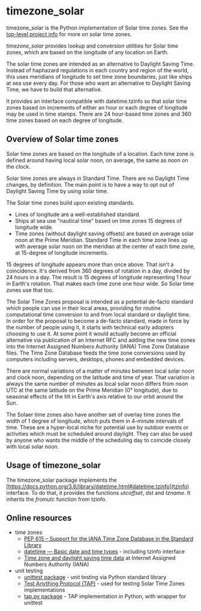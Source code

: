 timezone_solar
==============

timezone_solar is the Python implementation of Solar time zones.
See the [top-level project info](https://github.com/ikluft/LongitudeTZ) for more on solar time zones.

_timezone_solar_ provides lookup and conversion utilities for Solar time zones, which are based on
the longitude of any location on Earth.

The solar time zones are intended as an alternative to Daylight Saving Time.
Instead of haphazard regulations in each country and region of the world, this uses meridians of longitude to set
time zone boundaries, just like ships at sea use every day.
For those who want an alternative to Daylight Saving Time, we have to build that alternative.

It provides an interface compatible with datetime.tzinfo so that solar time zones based on increments
of either an hour or each degree of longitude may be used in time stamps.
There are 24 hour-based time zones and 360 time zones based on each degree of longitude.

Overview of Solar time zones
----------------------------

Solar time zones are based on the longitude of a location. Each time zone is defined around having local solar noon, on average, the same as noon on the clock.

Solar time zones are always in Standard Time. There are no Daylight Time changes, by definition. The main point is to have a way to opt out of Daylight Saving Time by using solar time.

The Solar time zones build upon existing standards.
* Lines of longitude are a well-established standard.
* Ships at sea use "nautical time" based on time zones 15 degrees of longitude wide.
* Time zones (without daylight saving offsets) are based on average solar noon at the Prime Meridian. Standard Time in each time zone lines up with average solar noon on the meridian at the center of each time zone, at 15-degree of longitude increments.

15 degrees of longitude appears more than once above. That isn't a coincidence. It's derived from 360 degrees of rotation in a day, divided by 24 hours in a day. The result is 15 degrees of longitude representing 1 hour in Earth's rotation. That makes each time zone one hour wide. So Solar time zones use that too.

The Solar Time Zones proposal is intended as a potential de-facto standard which people can use in their local areas, providing for routine computational time conversion to and from local standard or daylight time. In order for the proposal to become a de-facto standard, made in force by the number of people using it, it starts with technical early adopters choosing to use it. At some point it would actually become an official alternative via publication of an Internet RFC and adding the new time zones into the Internet Assigned Numbers Authority (IANA) Time Zone Database files. The Time Zone Database feeds the time zone conversions used by computers including servers, desktops, phones and embedded devices.

There are normal variations of a matter of minutes between local solar noon and clock noon, depending on the latitude and time of year. That variation is always the same number of minutes as local solar noon differs from noon UTC at the same latitude on the Prime Meridian (0° longitude), due to seasonal effects of the tilt in Earth's axis relative to our orbit around the Sun.

The Solaer time zones also have another set of overlay time zones the width of 1 degree of longitude, which puts them in 4-minute intervals of time. These are a hyper-local niche for potential use by outdoor events or activities which must be scheduled around daylight. They can also be used by anyone who wants the middle of the scheduling day to coincide closely with local solar noon.

Usage of timezone_solar
-----------------------

The timezone_solar package implements the [https://docs.python.org/3.6/library/datetime.html#datetime.tzinfo](tzinfo)
interface.
To do that, it provides the functions _utcoffset_, _dst_ and _tzname_.
It inherits the _fromutc_ function from tzinfo.

Online resources
----------------

* time zones
  * [PEP 615 – Support for the IANA Time Zone Database in the Standard Library](https://peps.python.org/pep-0615/)
  * [datetime — Basic date and time types](https://docs.python.org/3/library/datetime.html) - including tzinfo interface
  * [Time zone and daylight saving time data](https://data.iana.org/time-zones/tz-link.html) at Internet Assigned Numbers Authority (IANA)
* unit testing
  * [unittest package](https://docs.python.org/3/library/unittest.html) - unit testing via Python standard library
  * [Test Anything Protocol (TAP)](https://testanything.org/) - used for testing Solar Time Zones implementations
  * [tap.py package](https://tappy.readthedocs.io/en/latest/) - TAP implementation in Python, with wrapper for unittest
